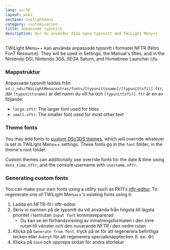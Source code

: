 ```yaml
---
lang: sv-SE
layout: wiki
section: twilightmenu
category: customization
title: Anpassade typsnitt
description: Hur du använder dina egna typsnitt med TWiLight Meny++
---
```


TWiLight Menu++ kan använda anpassade typsnitt i formatet NFTR (Nitro FonT Resource). They will be used in Settings, the Manual's titles, and in the Nintendo DSi, Nintendo 3DS, SEGA Saturn, and Homebrew Launcher UIs.

### Mappstruktur
Anpassade typsnitt laddas från `sd:/_nds/TWiLightMenu/extras/fonts/[typsnittsnamn]/[typsnittsfil].ftr`, där `[typsnittsnamn]` är det namn du vill ha och `[typsnittsfil].ftr` är en av följande:
- `large.nftr`: The larger font used for titles
- `small.nftr`: The smaller font used for most other text

### Theme fonts
You may add fonts to [custom DSi/3DS themes](custom-dsi-3ds-themes), which will override whatever is set in TWiLight Menu++ settings. These fonts go in the `font` folder, in the theme's root folder.

Custom themes can additionally use override fonts for the date & time using `date_time.nftr`, and the console username with `username.nftr`.

### Generating custom fonts
You can make your own fonts using a utility such as Pk11's [nftr-editor](https://web.archive.org/web/20240618221756/https://pk11.us/nftr-editor/). To regenerate one of TWiLight Menu++'s existing fonts using it:
1. Ladda en NFTR-fil i nftr-editor
1. Skriv in namnen på de typsnitt du vill använda från högsta till lägsta prioritet i textrutan `Input font` kommaseparerad
    - Du kan se en förhandsvisning av inmatningsformaten i den övre rutan till vänster och den nuvarande NFTR i den nedre rutan
1. Klicka på `Generate from font`, tryck på `OK` för att regenerera befintliga tecken eller `Avbryt` för att regenerera specialknapptecken (t. ex. &#xE000;)
1. Klicka på `Save` och upprepa sedan för andra storlekar
